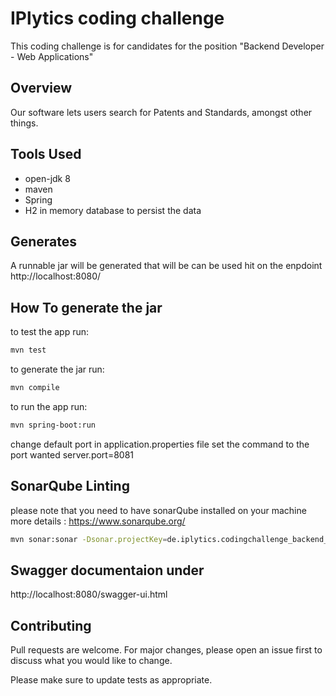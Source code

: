 # IPlytics coding challenge
This coding challenge is for candidates for the position "Backend Developer - Web Applications"

## Overview
Our software lets users search for Patents and Standards, amongst other things.
## Tools Used

- open-jdk 8
- maven
- Spring
- H2 in memory database to persist the data

## Generates
A runnable jar will be generated that will be can be used hit on the enpdoint http://localhost:8080/

## How To generate the jar
to test the app run:
```bash
mvn test
```

to generate the jar run:
```bash 
mvn compile
```

to run the app run:
```bash
mvn spring-boot:run
```

change default port in application.properties file set the command to the port wanted server.port=8081

## SonarQube Linting
please note that you need to have sonarQube installed on your machine
more details : https://www.sonarqube.org/
```bash
mvn sonar:sonar -Dsonar.projectKey=de.iplytics.codingchallenge_backend_webapp -Dsonar.host.url=http://localhost:9000 -Dsonar.login=54db2a4cf71d61a01d01a61fa108c571946a70a6
```

## Swagger documentaion under
http://localhost:8080/swagger-ui.html


## Contributing
Pull requests are welcome. For major changes, please open an issue first to discuss what you would like to change.

Please make sure to update tests as appropriate.